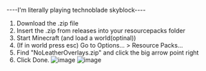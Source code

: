 ----I'm literally playing technoblade skyblock----
1. Download the .zip file
2. Insert the .zip from releases into your resourcepacks folder
3. Start Minecraft (and load a world(optinal))
4. (If in world press esc) Go to Options... > Resource Packs...
5. Find "NoLeatherOverlays.zip" and click the big arrow point right
6. Click Done.
![image](https://github.com/user-attachments/assets/dda839e4-20e1-4946-b587-2d1555f0cd21)
![image](https://github.com/user-attachments/assets/fc52f7bb-3c1c-4cca-9b83-8cd327af557d)
